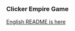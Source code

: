 ### Clicker Empire Game

[English README is here](https://github.com/tkwonn/computer-builder/bolb/main/README.md)
